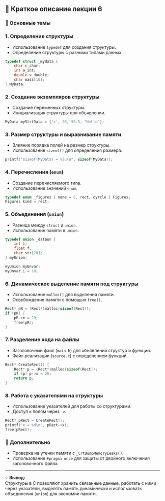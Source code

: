 ## 📌 Краткое описание лекции 6

### 🔹 Основные темы

### **1. Определение структуры**
- Использование `typedef` для создания структуры.
- Определение структуры с разными типами данных.

```c
typedef struct _mydata {
    char c_char;
    int a_int;
    double v_double;
    char mass[10];
} MyData;
```

### **2. Создание экземпляров структуры**
- Создание переменных структуры.
- Инициализация структуры при объявлении.

```c
MyData myStrtData = {'c', 20, 50.3, "Hello"};
```

### **3. Размер структуры и выравнивание памяти**
- Влияние порядка полей на размер структуры.
- Использование `sizeof()` для определения размера.

```c
printf("sizeof(MyData) = %lu\n", sizeof(MyData));
```

### **4. Перечисления (`enum`)**
- Создание перечисляемого типа.
- Использование значений `enum`.

```c
typedef enum _figures { none = 6, rect, cyrcle } Figures;
Figures kind = rect;
```

### **5. Объединения (`union`)**
- Разница между `struct` и `union`.
- Использование памяти в `union`.

```c
typedef union _dataun {
    int i;
    float f;
    char str[20];
} myUnion;

myUnion myUnvar;
myUnvar.i = 10;
```

### **6. Динамическое выделение памяти под структуры**
- Использование `malloc()` для выделения памяти.
- Освобождение памяти с помощью `free()`.

```c
Rect* pR = (Rect*)malloc(sizeof(Rect));
if (pR) {
    pR->x = 20;
    free(pR);
}
```

### **7. Разделение кода на файлы**
- Заголовочный файл (`main.h`) для объявлений структур и функций.
- Файл реализации (`source.c`) с определением функций.

```c
Rect* CreateRect() {
    Rect* p = (Rect*)malloc(sizeof(Rect));
    if (p) p->x = 20;
    return p;
}
```

### **8. Работа с указателями на структуры**
- Использование указателей для работы со структурами.
- Доступ к полям через `->`.

```c
Rect* pRect = CreateRect();
printf("x = %d\n", pRect->x);
free(pRect);
```

### 🔹 **Дополнительно**
- Проверка на утечки памяти с `_CrtDumpMemoryLeaks()`.
- Использование `#pragma once` для защиты от двойного включения заголовочного файла.

---

💡 **Вывод:**  
Структуры в C позволяют хранить связанные данные, работать с ними через указатели, выделять память динамически и использовать объединения (`union`) для экономии памяти.